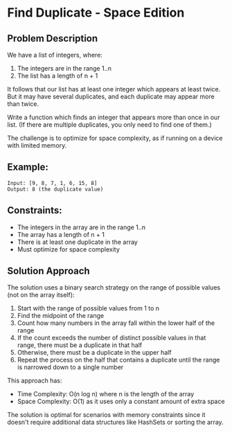 # Find Duplicate - Space Edition

## Problem Description
We have a list of integers, where:
1. The integers are in the range 1..n
2. The list has a length of n + 1

It follows that our list has at least one integer which appears at least twice. But it may have several duplicates, and each duplicate may appear more than twice.

Write a function which finds an integer that appears more than once in our list. (If there are multiple duplicates, you only need to find one of them.)

The challenge is to optimize for space complexity, as if running on a device with limited memory.

## Example:
```
Input: [9, 8, 7, 1, 6, 15, 8]
Output: 8 (the duplicate value)
```

## Constraints:
- The integers in the array are in the range 1..n
- The array has a length of n + 1
- There is at least one duplicate in the array
- Must optimize for space complexity

## Solution Approach
The solution uses a binary search strategy on the range of possible values (not on the array itself):

1. Start with the range of possible values from 1 to n
2. Find the midpoint of the range
3. Count how many numbers in the array fall within the lower half of the range
4. If the count exceeds the number of distinct possible values in that range, there must be a duplicate in that half
5. Otherwise, there must be a duplicate in the upper half
6. Repeat the process on the half that contains a duplicate until the range is narrowed down to a single number

This approach has:
- Time Complexity: O(n log n) where n is the length of the array
- Space Complexity: O(1) as it uses only a constant amount of extra space

The solution is optimal for scenarios with memory constraints since it doesn't require additional data structures like HashSets or sorting the array.